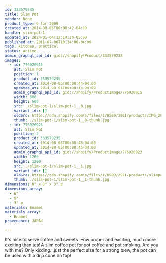 ```yaml
---
id: 333579235
title: Slim Pot
vendor: None
product_type: 9 for 2009
created_at: 2014-08-05T00:08:42-04:00
handle: slim-pot-1
updated_at: 2024-01-04T12:14:20-05:00
published_at: 2011-07-06T18:34:00-04:00
tags: kitchen, practical
status: active
admin_graphql_api_id: gid://shopify/Product/333579235
images:
  - id: 776920915
    alt: Slim Pot
    position: 1
    product_id: 333579235
    created_at: 2014-08-05T00:08:44-04:00
    updated_at: 2014-08-05T00:08:44-04:00
    admin_graphql_api_id: gid://shopify/ProductImage/776920915
    width: 600
    height: 600
    src: ./slim-pot-1/slim-pot-1__0.jpg
    variant_ids: []
    oldSrc: https://cdn.shopify.com/s/files/1/0589/2901/products/IMG_2962.jpeg?v=1407211724
    thumb: ./slim-pot-1/slim-pot-1__0-thumb.jpg
  - id: 776920923
    alt: Slim Pot
    position: 2
    product_id: 333579235
    created_at: 2014-08-05T00:08:45-04:00
    updated_at: 2014-08-05T00:08:45-04:00
    admin_graphql_api_id: gid://shopify/ProductImage/776920923
    width: 1200
    height: 1200
    src: ./slim-pot-1/slim-pot-1__1.jpg
    variant_ids: []
    oldSrc: https://cdn.shopify.com/s/files/1/0589/2901/products/slimpot.jpeg?v=1407211725
    thumb: ./slim-pot-1/slim-pot-1__1-thumb.jpg
dimensions: 6" x 8" x 3" ø
dimensions_array:
  - 6"
  - 8"
  - 3" ø
materials: Enamel
materials_array:
  - Enamel
provenance: JAPAN

---
```


It's nice to serve coffee and sweets. How proper and exciting, much more exciting than tea! A slim coffee pot for pot coffee and pot smoking. Are you with me? Only kidding...just the perfect size for a strong brew, the pot can be used with a drip cone on top!
